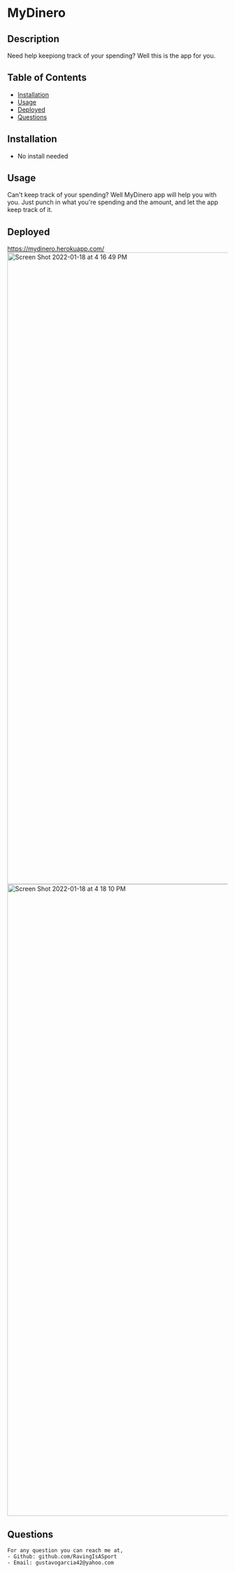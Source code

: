 # MyDinero

## Description
Need help keepiong track of your spending? Well this is the app for you.
  ## Table of Contents
  - [Installation](#installation)
  - [Usage](#usage)
  - [Deployed](#deployed)
  - [Questions](#questions)

  ## Installation
  - No install needed
  ## Usage
  Can't keep track of your spending? Well MyDinero app will help you with you. Just punch in what you're spending and the amount, and let the app keep track of it.
  ## Deployed
  https://mydinero.herokuapp.com/
  <img width="1440" alt="Screen Shot 2022-01-18 at 4 16 49 PM" src="https://user-images.githubusercontent.com/87382254/150027979-1e553bbb-075e-42fe-8572-62e768e486c3.png">
<img width="1440" alt="Screen Shot 2022-01-18 at 4 18 10 PM" src="https://user-images.githubusercontent.com/87382254/150027997-c70b39a3-7017-489d-80ec-aadc7212f121.png">

 
  ## Questions
    For any question you can reach me at, 
    - Github: github.com/RavingIsASport
    - Email: gustavogarcia42@yahoo.com
